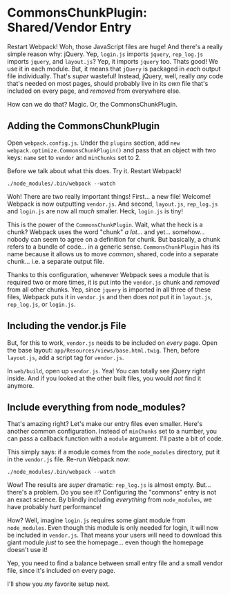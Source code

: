 # CommonsChunkPlugin: Shared/Vendor Entry

Restart Webpack! Woh, those JavaScript files are huge! And there's a really simple
reason why: jQuery. Yep, `login.js` imports `jquery`, `rep_log.js` imports `jquery`,
and `layout.js`? Yep, it imports `jquery` too. Thats good! We use it in each module.
But, it means that `jQuery` is packaged in *each* output file individually. That's
*super* wasteful! Instead, jQuery, well, really *any* code that's needed on most pages,
should probably live in its *own* file that's included on every page, and *removed*
from everywhere else.

How can we do that? Magic. Or, the CommonsChunkPlugin.

## Adding the CommonsChunkPlugin

Open `webpack.config.js`. Under the `plugins` section, add
`new webpack.optimize.CommonsChunkPlugin()` and pass that an object with two keys:
`name` set to `vendor` and `minChunks` set to 2.

Before we talk about what this does. Try it. Restart Webpack!

```terminal-silent
./node_modules/.bin/webpack --watch
```

Woh! There are two really important things! First... a new file! Welcome! Webpack
is now outputting `vendor.js`. And second, `layout.js`, `rep_log.js` and `login.js`
are now all *much* smaller. Heck, `login.js` is tiny!

This is the power of the `CommonsChunkPlugin`. Wait, what the heck is a chunk?
Webpack uses the word "chunk" *a lot*... and yet... somehow... nobody can seem to
agree on a definition for chunk. But basically, a chunk refers to a bundle of code...
in a generic sense. `CommonsChunkPlugin` has its name because it allows us to move
*common*, shared, code into a separate chunk... i.e. a separate output file.

Thanks to this configuration, whenever Webpack sees a module that is required two
or more times, it is put into the `vendor.js` chunk and *removed* from all other
chunks. Yep, since `jquery` is imported in all three of these files, Webpack puts
it in `vendor.js` and then does *not* put it in `layout.js`, `rep_log.js`, or `login.js`.

## Including the vendor.js File

But, for this to work, `vendor.js` needs to be included on *every* page. Open the
base layout: `app/Resources/views/base.html.twig`. Then, before `layout.js`, add
a script tag for `vendor.js`.

In `web/build`, open up `vendor.js`. Yea! You can totally see jQuery right inside.
And if you looked at the other built files, you would *not* find it anymore.

## Include everything from node_modules?

That's amazing right? Let's make our entry files even smaller. Here's another
common configuration. Instead of `minChunks` set to a number, you can pass a callback
function with a `module` argument. I'll paste a bit of code.

This simply says: if a module comes from the `node_modules` directory, put it in
the `vendor.js` file. Re-run Webpack now:

```terminal-silent
./node_modules/.bin/webpack --watch
```

Wow! The results are *super* dramatic: `rep_log.js` is almost empty. But... there's
a problem. Do you see it? Configuring the "commons" entry is not an exact science.
By blindly including *everything* from `node_modules`, we have probably *hurt*
performance!

How? Well, imagine `login.js` requires some giant module from `node_modules`. Even
though this module is only needed for login, it will now be included in `vendor.js`.
That means your users will need to download this giant module *just* to see the homepage...
even though the homepage doesn't use it!

Yep, you need to find a balance between small entry file and a small vendor file,
since it's included on every page.

I'll show you *my* favorite setup next.
